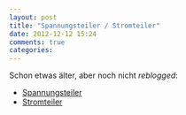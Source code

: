 ```yaml
---
layout: post
title: "Spannungsteiler / Stromteiler"
date: 2012-12-12 15:24
comments: true
categories: 
---
```

Schon etwas älter, aber noch nicht _reblogged_:

* [Spannungsteiler][spannungsteiler]
* [Stromteiler][stromteiler]

[spannungsteiler]: /docs/spannungsteiler.pdf
[stromteiler]: /docs/stromteiler.pdf

